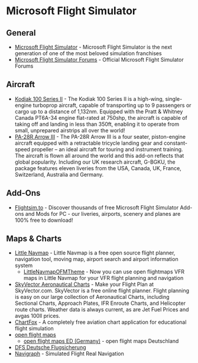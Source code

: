 # Microsoft Flight Simulator

## General

* [Microsoft Flight Simulator](https://www.flightsimulator.com/) - Microsoft Flight Simulator is the next generation of one of the most beloved simulation franchises
* [Microsoft Flight Simulator Forums](https://forums.flightsimulator.com/) - Official Microsoft Flight Simulator Forums

## Aircraft

* [Kodiak 100 Series II](https://simworksstudios.com/kodiak-100-wheels-for-msfs.html) - The Kodiak 100 Series II is a high-wing, single-engine turboprop aircraft, capable of transporting up to 9 passengers or cargo up to a distance of 1,132nm. Equipped with the Pratt & Whitney Canada PT6A-34 engine flat-rated at 750shp, the aircraft is capable of taking off and landing in less than 350ft, enabling it to operate from small, unprepared airstrips all over the world!
* [PA-28R Arrow III](https://www.justflight.com/product/pa-28r-arrow-iii-microsoft-flight-simulator) - The PA-28R Arrow III is a four seater, piston-engine aircraft equipped with a retractable tricycle landing gear and constant-speed propeller – an ideal aircraft for touring and instrument training. The aircraft is flown all around the world and this add-on reflects that global popularity. Including our UK research aircraft, G-BGKU, the package features eleven liveries from the USA, Canada, UK, France, Switzerland, Australia and Germany.

## Add-Ons

* [Flightsim.to](https://flightsim.to/) - Discover thousands of free Microsoft Flight Simulator Add-ons and Mods for PC - our liveries, airports, scenery and planes are 100% free to download!

## Maps & Charts

* [Little Navmap](https://albar965.github.io/littlenavmap.html) - Little Navmap is a free open source flight planner, navigation tool, moving map, airport search and airport information system
  * [LittleNavmapOFMTheme](https://github.com/AmbitiousPilots/LittleNavmapOFMTheme) - Now you can use open flightmaps VFR maps in Little Navmap for your VFR flight planning and navigation
* [SkyVector Aeronautical Charts](https://skyvector.com/) - Make your Flight Plan at SkyVector.com. SkyVector is a free online flight planner. Flight planning is easy on our large collection of Aeronautical Charts, including Sectional Charts, Approach Plates, IFR Enroute Charts, and Helicopter route charts. Weather data is always current, as are Jet Fuel Prices and avgas 100ll prices.
* [ChartFox](https://chartfox.org/) - A completely free aviation chart application for educational flight simulation
* [open flight maps](https://www.openflightmaps.org/)
  * [open flight maps ED (Germany)](https://www.openflightmaps.org/ed-germany/) - open flight maps Deutschland
* [DFS Deutsche Flugsicherung](https://secais.dfs.de/pilotservice/service/aup/aup_edit_map.jsp)
* [Navigraph](https://navigraph.com/) - Simulated Flight Real Navigation
